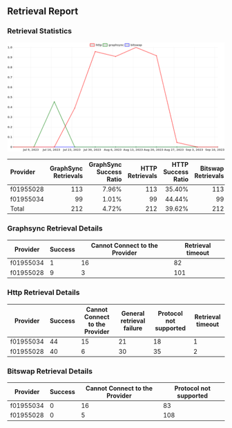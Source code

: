 ## Retrieval Report
### Retrieval Statistics
<img src="https://raw.githubusercontent.com/data-preservation-programs/filplus-checker-assets/main/filecoin-project/filecoin-plus-large-datasets/issues/1740/1694442547112.png"/>

| Provider  | GraphSync Retrievals | GraphSync Success Ratio | HTTP Retrievals | HTTP Success Ratio | Bitswap Retrievals | Bitswap Success Ratio |
| :-------- | -------------------: | ----------------------: | --------------: | -----------------: | -----------------: | --------------------: |
| f01955028 |                  113 |                   7.96% |             113 |             35.40% |                113 |                 0.00% |
| f01955034 |                   99 |                   1.01% |              99 |             44.44% |                 99 |                 0.00% |
| Total     |                  212 |                   4.72% |             212 |             39.62% |                212 |                 0.00% |

### Graphsync Retrieval Details
| Provider  | Success | Cannot Connect to the Provider | Retrieval timeout |
| --------- | ------- | ------------------------------ | ----------------- |
| f01955034 | 1       | 16                             | 82                |
| f01955028 | 9       | 3                              | 101               |

### Http Retrieval Details
| Provider  | Success | Cannot Connect to the Provider | General retrieval failure | Protocol not supported | Retrieval timeout |
| --------- | ------- | ------------------------------ | ------------------------- | ---------------------- | ----------------- |
| f01955034 | 44      | 15                             | 21                        | 18                     | 1                 |
| f01955028 | 40      | 6                              | 30                        | 35                     | 2                 |

### Bitswap Retrieval Details
| Provider  | Success | Cannot Connect to the Provider | Protocol not supported |
| --------- | ------- | ------------------------------ | ---------------------- |
| f01955034 | 0       | 16                             | 83                     |
| f01955028 | 0       | 5                              | 108                    |
